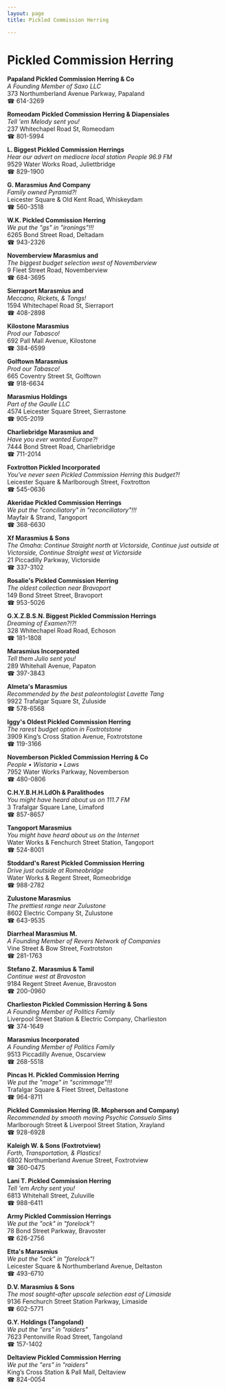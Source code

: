 ```yaml
---
layout: page 
title: Pickled Commission Herring

---
```



# Pickled Commission Herring


 **Papaland Pickled Commission Herring & Co**  
_A Founding Member of Saxo LLC_  
373 Northumberland Avenue Parkway, Papaland  
☎ 614-3269

**Romeodam Pickled Commission Herring & Diapensiales**  
_Tell 'em Melody sent you!_  
237 Whitechapel Road St, Romeodam  
☎ 801-5994

**L. Biggest Pickled Commission Herrings**  
_Hear our advert on mediocre local station People 96.9 FM_  
9529 Water Works Road, Juliettbridge  
☎ 829-1900

**G. Marasmius And Company**  
_Family owned Pyramid?!_  
Leicester Square & Old Kent Road, Whiskeydam  
☎ 560-3518

**W.K. Pickled Commission Herring**  
_We put the "gs" in "ironings"!!!_  
6265 Bond Street Road, Deltadam  
☎ 943-2326

**Novemberview Marasmius and**  
_The biggest budget selection west of Novemberview_  
9 Fleet Street Road, Novemberview  
☎ 684-3695

**Sierraport Marasmius and**  
_Meccano, Rickets, & Tongs!_  
1594 Whitechapel Road St, Sierraport  
☎ 408-2898

**Kilostone Marasmius**  
_Prod our Tabasco!_  
692 Pall Mall Avenue, Kilostone  
☎ 384-6599

**Golftown Marasmius**  
_Prod our Tabasco!_  
665 Coventry Street St, Golftown  
☎ 918-6634

**Marasmius Holdings**  
_Part of the Gaulle LLC_  
4574 Leicester Square Street, Sierrastone  
☎ 905-2019

**Charliebridge Marasmius and**  
_Have you ever wanted Europe?!_  
7444 Bond Street Road, Charliebridge  
☎ 711-2014

**Foxtrotton Pickled Incorporated**  
_You've never seen Pickled Commission Herring this budget?!_  
Leicester Square & Marlborough Street, Foxtrotton  
☎ 545-0636

**Akeridae Pickled Commission Herrings**  
_We put the "conciliatory" in "reconciliatory"!!!_  
Mayfair & Strand, Tangoport  
☎ 368-6630

**Xf Marasmius & Sons**  
_The Omaha: Continue Straight north at Victorside, Continue just outside at Victorside, Continue Straight west at Victorside_  
21 Piccadilly Parkway, Victorside  
☎ 337-3102

**Rosalie's Pickled Commission Herring**  
_The oldest collection near Bravoport_  
149 Bond Street Street, Bravoport  
☎ 953-5026

**G.X.Z.B.S.N. Biggest Pickled Commission Herrings**  
_Dreaming of Examen?!?!_  
328 Whitechapel Road Road, Echoson  
☎ 181-1808

**Marasmius Incorporated**  
_Tell them Julio sent you!_  
289 Whitehall Avenue, Papaton  
☎ 397-3843

**Almeta's Marasmius**  
_Recommended by the best paleontologist Lavette Tang_  
9922 Trafalgar Square St, Zuluside  
☎ 578-6568

**Iggy's Oldest Pickled Commission Herring**  
_The rarest budget option in Foxtrotstone_  
3909 King’s Cross Station Avenue, Foxtrotstone  
☎ 119-3166

**Novemberson Pickled Commission Herring & Co**  
_People • Wistaria • Laws_  
7952 Water Works Parkway, Novemberson  
☎ 480-0806

**C.H.Y.B.H.H.LdOh & Paralithodes**  
_You might have heard about us on 111.7 FM_  
3 Trafalgar Square Lane, Limaford  
☎ 857-8657

**Tangoport Marasmius**  
_You might have heard about us on the Internet_  
Water Works & Fenchurch Street Station, Tangoport  
☎ 524-8001

**Stoddard's Rarest Pickled Commission Herring**  
_Drive just outside at Romeobridge_  
Water Works & Regent Street, Romeobridge  
☎ 988-2782

**Zulustone Marasmius**  
_The prettiest range near Zulustone_  
8602 Electric Company St, Zulustone  
☎ 643-9535

**Diarrheal Marasmius M.**  
_A Founding Member of Revers Network of Companies_  
Vine Street & Bow Street, Foxtrotston  
☎ 281-1763

**Stefano Z. Marasmius & Tamil**  
_Continue west at Bravoston_  
9184 Regent Street Avenue, Bravoston  
☎ 200-0960

**Charlieston Pickled Commission Herring & Sons**  
_A Founding Member of Politics Family_  
Liverpool Street Station & Electric Company, Charlieston  
☎ 374-1649

**Marasmius Incorporated**  
_A Founding Member of Politics Family_  
9513 Piccadilly Avenue, Oscarview  
☎ 268-5518

**Pincas H. Pickled Commission Herring**  
_We put the "mage" in "scrimmage"!!!_  
Trafalgar Square & Fleet Street, Deltastone  
☎ 964-8711

**Pickled Commission Herring (R. Mcpherson and Company)**  
_Recommended by smooth moving Psychic Consuelo Sims_  
Marlborough Street & Liverpool Street Station, Xrayland  
☎ 928-6928

**Kaleigh W. & Sons (Foxtrotview)**  
_Forth, Transportation, & Plastics!_  
6802 Northumberland Avenue Street, Foxtrotview  
☎ 360-0475

**Lani T. Pickled Commission Herring**  
_Tell 'em Archy sent you!_  
6813 Whitehall Street, Zuluville  
☎ 988-6411

**Army Pickled Commission Herrings**  
_We put the "ock" in "forelock"!_  
78 Bond Street Parkway, Bravoster  
☎ 626-2756

**Etta's Marasmius**  
_We put the "ock" in "forelock"!_  
Leicester Square & Northumberland Avenue, Deltaston  
☎ 493-6710

**D.V. Marasmius & Sons**  
_The most sought-after upscale selection east of Limaside_  
9136 Fenchurch Street Station Parkway, Limaside  
☎ 602-5771

**G.Y. Holdings (Tangoland)**  
_We put the "ers" in "raiders"_  
7623 Pentonville Road Street, Tangoland  
☎ 157-1402

**Deltaview Pickled Commission Herring**  
_We put the "ers" in "raiders"_  
King’s Cross Station & Pall Mall, Deltaview  
☎ 824-0054

